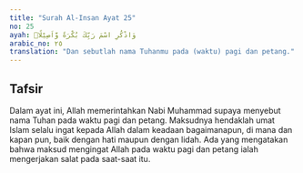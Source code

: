 ```yaml
---
title: "Surah Al-Insan Ayat 25"
no: 25
ayah: وَاذْكُرِ اسْمَ رَبِّكَ بُكْرَةً وَّاَصِيْلًاۚ
arabic_no: ٢٥
translation: "Dan sebutlah nama Tuhanmu pada (waktu) pagi dan petang."
---
```


## Tafsir

Dalam ayat ini, Allah memerintahkan Nabi Muhammad supaya menyebut nama Tuhan pada waktu pagi dan petang. Maksudnya hendaklah umat Islam selalu ingat kepada Allah dalam keadaan bagaimanapun, di mana dan kapan pun, baik dengan hati maupun dengan lidah. Ada yang mengatakan bahwa maksud mengingat Allah pada waktu pagi dan petang ialah mengerjakan salat pada saat-saat itu.